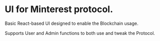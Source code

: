 # UI for Minterest protocol.
Basic React-based UI designed to enable the Blockchain usage.

Supports User and Admin functions to both use and tweak the Protocol.

